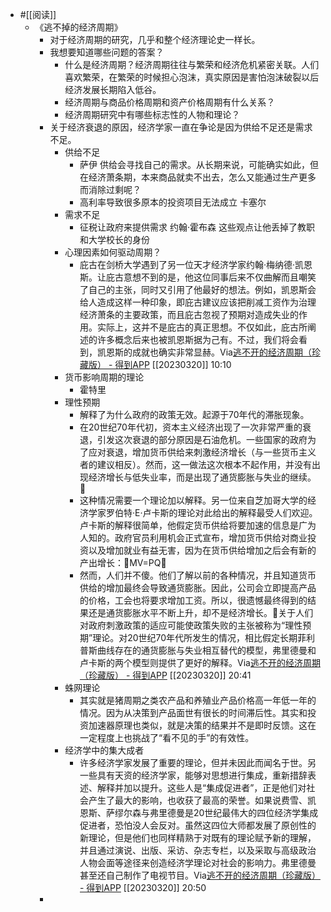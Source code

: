- #[[阅读]]
    - 《逃不掉的经济周期》
        - 对于经济周期的研究，几乎和整个经济理论史一样长。
        - 我想要知道哪些问题的答案？
            - 什么是经济周期？经济周期往往与繁荣和经济危机紧密关联。人们喜欢繁荣，在繁荣的时候担心泡沫，真实原因是害怕泡沫破裂以后经济发展长期陷入低谷。
            - 经济周期与商品价格周期和资产价格周期有什么关系？
            - 经济周期研究中有哪些标志性的人物和理论？
        - 关于经济衰退的原因，经济学家一直在争论是因为供给不足还是需求不足。
            - 供给不足
                - 萨伊 供给会寻找自己的需求。从长期来说，可能确实如此，但在经济萧条期，本来商品就卖不出去，怎么又能通过生产更多而消除过剩呢？
                - 高利率导致很多原本的投资项目无法成立 卡塞尔
            - 需求不足
                - 征税让政府来提供需求 约翰·霍布森 这些观点让他丢掉了教职和大学校长的身份
            - 心理因素如何驱动周期？
                - 庇古在剑桥大学遇到了另一位天才经济学家约翰·梅纳德·凯恩斯。让庇古意想不到的是，他这位同事后来不仅曲解而且嘲笑了自己的主张，同时又引用了他最好的想法。例如，凯恩斯会给人造成这样一种印象，即庇古建议应该把削减工资作为治理经济萧条的主要政策，而且庇古忽视了预期对造成失业的作用。实际上，这并不是庇古的真正思想。不仅如此，庇古所阐述的许多概念后来也被凯恩斯据为己有。不过，我们将会看到，凯恩斯的成就也确实非常显赫。Via[逃不开的经济周期（珍藏版） - 得到APP](https://www.dedao.cn/ebook/reader?id=z4R9BQ7pP4ZEaXYkx8KvRdljeyqo608dgN01m2bMAO9NnDL7gBGQr5VzJqrvmEVN) [[20230320]] 10:10
            - 货币影响周期的理论
                - 霍特里
            - 理性预期
                - 解释了为什么政府的政策无效。起源于70年代的滞胀现象。
                - 在20世纪70年代初，资本主义经济出现了一次非常严重的衰退，引发这次衰退的部分原因是石油危机。一些国家的政府为了应对衰退，增加货币供给来刺激经济增长（与一些货币主义者的建议相反）。然而，这一做法这次根本不起作用，并没有出现经济增长与低失业率，而是出现了通货膨胀与失业的继续。🌱
                - 这种情况需要一个理论加以解释。另一位来自芝加哥大学的经济学家罗伯特·E·卢卡斯的理论对此给出的解释最受人们欢迎。卢卡斯的解释很简单，他假定货币供给将要加速的信息是广为人知的。政府官员利用机会正式宣布，增加货币供给对商业投资以及增加就业有益无害，因为在货币供给增加之后会有新的产出增长：🌱MV=PQ🌱
                - 然而，人们并不傻。他们了解以前的各种情况，并且知道货币供给的增加最终会导致通货膨胀。因此，公司会立即提高产品的价格，工会也将要求增加工资。所以，很遗憾最终得到的结果还是通货膨胀水平不断上升，却不是经济增长。🌱关于人们对政府刺激政策的适应可能使政策失败的主张被称为“理性预期”理论。对20世纪70年代所发生的情况，相比假定长期菲利普斯曲线存在的通货膨胀与失业相互替代的模型，弗里德曼和卢卡斯的两个模型则提供了更好的解释。Via[逃不开的经济周期（珍藏版） - 得到APP](https://www.dedao.cn/ebook/reader?id=z4R9BQ7pP4ZEaXYkx8KvRdljeyqo608dgN01m2bMAO9NnDL7gBGQr5VzJqrvmEVN) [[20230320]] 20:41
            - 蛛网理论
                - 其实就是猪周期之类农产品和养殖业产品价格高一年低一年的情况。因为从决策到产品面世有很长的时间滞后性。其实和投资加速器原理也类似，就是决策的结果并不是即时反馈。这在一定程度上也挑战了“看不见的手”的有效性。
            - 经济学中的集大成者
                - 许多经济学家发展了重要的理论，但并未因此而闻名于世。另一些具有天资的经济学家，能够对思想进行集成，重新措辞表述、解释并加以提升。这些人是“集成促进者”，正是他们对社会产生了最大的影响，也收获了最高的荣誉。如果说费雪、凯恩斯、萨缪尔森与弗里德曼是20世纪最伟大的四位经济学集成促进者，恐怕没人会反对。虽然这四位大师都发展了原创性的新理论，但是他们也同样精熟于对既有的理论赋予新的理解，并且通过演说、出版、采访、杂志专栏，以及采取与高级政治人物会面等途径来创造经济学理论对社会的影响力。弗里德曼甚至还自己制作了电视节目。Via[逃不开的经济周期（珍藏版） - 得到APP](https://www.dedao.cn/ebook/reader?id=z4R9BQ7pP4ZEaXYkx8KvRdljeyqo608dgN01m2bMAO9NnDL7gBGQr5VzJqrvmEVN) [[20230320]] 20:50
        - 

